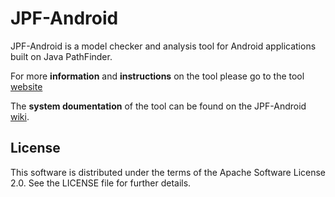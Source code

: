 JPF-Android
========

JPF-Android is a model checker and analysis tool for Android applications built on Java PathFinder.

For more **information** and **instructions** on the tool please go to the tool [website](http://heila.bitbucket.org/jpf-android)

The **system doumentation** of the tool can be found on the JPF-Android [wiki](http://heila.bitbucket.org/jpf-android/wiki/Home).


License
-------

This software is distributed under the terms of the Apache Software License 2.0.
See the LICENSE file for further details.
